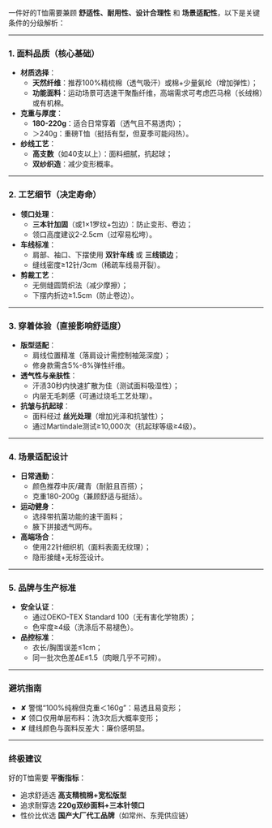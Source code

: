 一件好的T恤需要兼顾 **舒适性、耐用性、设计合理性** 和 **场景适配性**，以下是关键条件的分级解析：

---

### **1. 面料品质**（核心基础）
- **材质选择**：
  - **天然纤维**：推荐100%精梳棉（透气吸汗）或棉+少量氨纶（增加弹性）；
  - **功能面料**：运动场景可选速干聚酯纤维，高端需求可考虑匹马棉（长绒棉）或有机棉。
- **克重与厚度**：
  - **180-220g**：适合日常穿着（透气且不易透肉）；
  - ＞240g：重磅T恤（挺括有型，但夏季可能闷热）。
- **纱线工艺**：
  - **高支数**（如40支以上）：面料细腻，抗起球；
  - **双纱织造**：减少变形概率。

---

### **2. 工艺细节**（决定寿命）
- **领口处理**：
  - **三本针加固**（或1×1罗纹+包边）：防止变形、卷边；
  - 领口高度建议2-2.5cm（过窄易松垮）。
- **车线标准**：
  - 肩部、袖口、下摆使用 **双针车线** 或 **三线锁边**；
  - 缝线密度≥12针/3cm（稀疏车线易开裂）。
- **剪裁工艺**：
  - 无侧缝圆筒织法（减少摩擦）；
  - 下摆内折边≥1.5cm（防止卷边）。

---

### **3. 穿着体验**（直接影响舒适度）
- **版型适配**：
  - 肩线位置精准（落肩设计需控制袖笼深度）；
  - 修身款需含5%-8%弹性纤维。
- **透气性与亲肤性**：
  - 汗渍30秒内快速扩散为佳（测试面料吸湿性）；
  - 内层无毛刺感（可通过烧毛工艺处理）。
- **抗皱与抗起球**：
  - 面料经过 **丝光处理**（增加光泽和抗皱性）；
  - 通过Martindale测试≥10,000次（抗起球等级≥4级）。

---

### **4. 场景适配设计**
- **日常通勤**：
  - 颜色推荐中灰/藏青（耐脏且百搭）；
  - 克重180-200g（兼顾舒适与挺括）。
- **运动健身**：
  - 选择带抗菌功能的速干面料；
  - 腋下拼接透气网布。
- **高端场合**：
  - 使用22针细织机（面料表面无纹理）；
  - 隐形接缝+无标签设计。

---

### **5. 品牌与生产标准**
- **安全认证**：
  - 通过OEKO-TEX Standard 100（无有害化学物质）；
  - 色牢度≥4级（洗涤后不易褪色）。
- **品控标准**：
  - 衣长/胸围误差≤1cm；
  - 同一批次色差ΔE≤1.5（肉眼几乎不可辨）。

---

### **避坑指南**
- ✘ 警惕“100%纯棉但克重＜160g”：易透且易变形；
- ✘ 领口仅用单层布料：洗3次后大概率变形；
- ✘ 缝线颜色与面料反差大：廉价感明显。

---

### **终极建议**
好的T恤需要 **平衡指标**：  
- 追求舒适选 **高支精梳棉+宽松版型**  
- 追求耐穿选 **220g双纱面料+三本针领口**  
- 性价比优选 **国产大厂代工品牌**（如常州、东莞供应链）